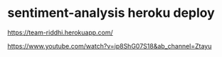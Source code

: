 # sentiment-analysis heroku deploy 

https://team-riddhi.herokuapp.com/

https://www.youtube.com/watch?v=ip8ShG07S18&ab_channel=Ztayu



